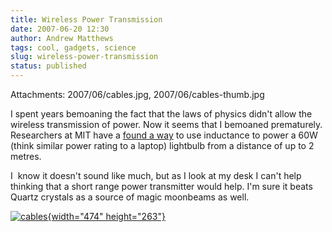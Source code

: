 ```yaml
---
title: Wireless Power Transmission
date: 2007-06-20 12:30
author: Andrew Matthews
tags: cool, gadgets, science
slug: wireless-power-transmission
status: published
---
```

Attachments: 2007/06/cables.jpg, 2007/06/cables-thumb.jpg

I spent years bemoaning the fact that the laws of physics didn't allow the wireless transmission of power. Now it seems that I bemoaned prematurely. Researchers at MIT have a [found a way](http://www.technologyreview.com/Energy/18836/) to use inductance to power a 60W (think similar power rating to a laptop) lightbulb from a distance of up to 2 metres.

I  know it doesn't sound like much, but as I look at my desk I can't help thinking that a short range power transmitter would help. I'm sure it beats Quartz crystals as a source of magic moonbeams as well.

[![cables]({static}2007/06/cables-thumb.jpg){width="474" height="263"}]({static}2007/06/cables.jpg)
